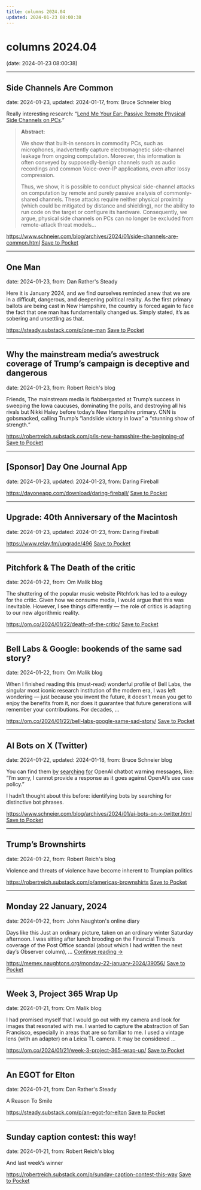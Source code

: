 ```yaml
---
title: columns 2024.04
updated: 2024-01-23 08:00:38
---
```


# columns 2024.04

(date: 2024-01-23 08:00:38)

---

## Side Channels Are Common

date: 2024-01-23, updated: 2024-01-17, from: Bruce Schneier blog

<p>Really interesting research: &#8220;<a href="https://www.usenix.org/conference/usenixsecurity22/presentation/genkin">Lend Me Your Ear: Passive Remote Physical Side Channels on PCs</a>.&#8221;</p>
<blockquote><p><b>Abstract:</b></p>
<p>We show that built-in sensors in commodity PCs, such as microphones, inadvertently capture electromagnetic side-channel leakage from ongoing computation. Moreover, this information is often conveyed by supposedly-benign channels such as audio recordings and common Voice-over-IP applications, even after lossy compression.</p>
<p>Thus, we show, it is possible to conduct physical side-channel attacks on computation by remote and purely passive analysis of commonly-shared channels. These attacks require neither physical proximity (which could be mitigated by distance and shielding), nor the ability to run code on the target or configure its hardware. Consequently, we argue, physical side channels on PCs can no longer be excluded from remote-attack threat models...</p></blockquote>

<span class="feed-item-link">
<a href="https://www.schneier.com/blog/archives/2024/01/side-channels-are-common.html">https://www.schneier.com/blog/archives/2024/01/side-channels-are-common.html</a> <a href="https://getpocket.com/save" class="pocket-btn" data-lang="en" data-save-url="https://www.schneier.com/blog/archives/2024/01/side-channels-are-common.html">Save to Pocket</a>
</span>

---

## One Man

date: 2024-01-23, from: Dan Rather's Steady

Here it is January 2024, and we find ourselves reminded anew that we are in a difficult, dangerous, and deepening political reality. As the first primary ballots are being cast in New Hampshire, the country is forced again to face the fact that one man has fundamentally changed us. Simply stated, it&#8217;s as sobering and unsettling as that.

<span class="feed-item-link">
<a href="https://steady.substack.com/p/one-man">https://steady.substack.com/p/one-man</a> <a href="https://getpocket.com/save" class="pocket-btn" data-lang="en" data-save-url="https://steady.substack.com/p/one-man">Save to Pocket</a>
</span>

---

## Why the mainstream media’s awestruck coverage of Trump’s campaign is deceptive and dangerous

date: 2024-01-23, from: Robert Reich's blog

Friends, The mainstream media is flabbergasted at Trump&#8217;s success in sweeping the Iowa caucuses, dominating the polls, and destroying all his rivals but Nikki Haley before today&#8217;s New Hampshire primary. CNN is gobsmacked, calling Trump&#8217;s &#8220;landslide victory in Iowa&#8221; a &#8220;stunning show of strength.&#8221;

<span class="feed-item-link">
<a href="https://robertreich.substack.com/p/is-new-hampshire-the-beginning-of">https://robertreich.substack.com/p/is-new-hampshire-the-beginning-of</a> <a href="https://getpocket.com/save" class="pocket-btn" data-lang="en" data-save-url="https://robertreich.substack.com/p/is-new-hampshire-the-beginning-of">Save to Pocket</a>
</span>

---

## [Sponsor] Day One Journal App

date: 2024-01-23, updated: 2024-01-23, from: Daring Fireball



<span class="feed-item-link">
<a href="https://dayoneapp.com/download/daring-fireball/">https://dayoneapp.com/download/daring-fireball/</a> <a href="https://getpocket.com/save" class="pocket-btn" data-lang="en" data-save-url="https://dayoneapp.com/download/daring-fireball/">Save to Pocket</a>
</span>

---

## Upgrade: 40th Anniversary of the Macintosh

date: 2024-01-23, updated: 2024-01-23, from: Daring Fireball



<span class="feed-item-link">
<a href="https://www.relay.fm/upgrade/496">https://www.relay.fm/upgrade/496</a> <a href="https://getpocket.com/save" class="pocket-btn" data-lang="en" data-save-url="https://www.relay.fm/upgrade/496">Save to Pocket</a>
</span>

---

## Pitchfork & The Death of the critic

date: 2024-01-22, from: Om Malik blog

The shuttering of the popular music website Pitchfork has led to a eulogy for the critic. Given how we consume media, I would argue that this was inevitable. However, I see things differently — the role of critics is adapting to our new algorithmic reality.

<span class="feed-item-link">
<a href="https://om.co/2024/01/22/death-of-the-critic/">https://om.co/2024/01/22/death-of-the-critic/</a> <a href="https://getpocket.com/save" class="pocket-btn" data-lang="en" data-save-url="https://om.co/2024/01/22/death-of-the-critic/">Save to Pocket</a>
</span>

---

## Bell Labs & Google: bookends of the same sad story?

date: 2024-01-22, from: Om Malik blog

When I finished reading this&#160;(must-read) wonderful profile of Bell Labs, the singular most iconic research institution of the modern era, I was left wondering — just because you invent the future, it doesn’t mean you get to enjoy the benefits from it, nor does it guarantee that future generations will remember your contributions. For decades, &#8230;

<span class="feed-item-link">
<a href="https://om.co/2024/01/22/bell-labs-google-same-sad-story/">https://om.co/2024/01/22/bell-labs-google-same-sad-story/</a> <a href="https://getpocket.com/save" class="pocket-btn" data-lang="en" data-save-url="https://om.co/2024/01/22/bell-labs-google-same-sad-story/">Save to Pocket</a>
</span>

---

## AI Bots on X (Twitter)

date: 2024-01-22, updated: 2024-01-18, from: Bruce Schneier blog

<p>You can find them <a href="https://techcrunch.com/2024/01/10/it-sure-looks-like-x-twitter-has-a-verified-bot-problem/">by</a> <a href="https://mastodon.social/@fromjason/111728926755691690">searching</a> <a href="https://nitter.net/HeidiOwens74085/status/1744962089758687516#m">for</a> OpenAI chatbot warning messages, like: &#8220;I&#8217;m sorry, I cannot provide a response as it goes against OpenAI&#8217;s use case policy.&#8221;</p>
<p>I hadn&#8217;t thought about this before: identifying bots by searching for distinctive bot phrases.</p>


<span class="feed-item-link">
<a href="https://www.schneier.com/blog/archives/2024/01/ai-bots-on-x-twitter.html">https://www.schneier.com/blog/archives/2024/01/ai-bots-on-x-twitter.html</a> <a href="https://getpocket.com/save" class="pocket-btn" data-lang="en" data-save-url="https://www.schneier.com/blog/archives/2024/01/ai-bots-on-x-twitter.html">Save to Pocket</a>
</span>

---

## Trump’s Brownshirts 

date: 2024-01-22, from: Robert Reich's blog

Violence and threats of violence have become inherent to Trumpian politics

<span class="feed-item-link">
<a href="https://robertreich.substack.com/p/americas-brownshirts">https://robertreich.substack.com/p/americas-brownshirts</a> <a href="https://getpocket.com/save" class="pocket-btn" data-lang="en" data-save-url="https://robertreich.substack.com/p/americas-brownshirts">Save to Pocket</a>
</span>

---

## Monday 22 January, 2024

date: 2024-01-22, from: John Naughton's online diary

Days like this Just an ordinary picture, taken on an ordinary winter Saturday afternoon. I was sitting after lunch brooding on the Financial Times’s coverage of the Post Office scandal (about which I had written the next day’s Observer column), &#8230; <a href="https://memex.naughtons.org/monday-22-january-2024/39056/">Continue reading <span class="meta-nav">&#8594;</span></a>

<span class="feed-item-link">
<a href="https://memex.naughtons.org/monday-22-january-2024/39056/">https://memex.naughtons.org/monday-22-january-2024/39056/</a> <a href="https://getpocket.com/save" class="pocket-btn" data-lang="en" data-save-url="https://memex.naughtons.org/monday-22-january-2024/39056/">Save to Pocket</a>
</span>

---

## Week 3, Project 365 Wrap Up

date: 2024-01-21, from: Om Malik blog

I had promised myself that I would go out with my camera and look for images that resonated with me. I wanted to capture the abstraction of San Francisco, especially in areas that are so familiar to me. I used a vintage lens (with an adapter) on a Leica TL camera. It may be considered &#8230;

<span class="feed-item-link">
<a href="https://om.co/2024/01/21/week-3-project-365-wrap-up/">https://om.co/2024/01/21/week-3-project-365-wrap-up/</a> <a href="https://getpocket.com/save" class="pocket-btn" data-lang="en" data-save-url="https://om.co/2024/01/21/week-3-project-365-wrap-up/">Save to Pocket</a>
</span>

---

## An EGOT for Elton

date: 2024-01-21, from: Dan Rather's Steady

A Reason To Smile

<span class="feed-item-link">
<a href="https://steady.substack.com/p/an-egot-for-elton">https://steady.substack.com/p/an-egot-for-elton</a> <a href="https://getpocket.com/save" class="pocket-btn" data-lang="en" data-save-url="https://steady.substack.com/p/an-egot-for-elton">Save to Pocket</a>
</span>

---

## Sunday caption contest: this way!

date: 2024-01-21, from: Robert Reich's blog

And last week&#8217;s winner

<span class="feed-item-link">
<a href="https://robertreich.substack.com/p/sunday-caption-contest-this-way">https://robertreich.substack.com/p/sunday-caption-contest-this-way</a> <a href="https://getpocket.com/save" class="pocket-btn" data-lang="en" data-save-url="https://robertreich.substack.com/p/sunday-caption-contest-this-way">Save to Pocket</a>
</span>



<script type="text/javascript">!function(d,i){if(!d.getElementById(i)){var j=d.createElement("script");j.id=i;j.src="https://widgets.getpocket.com/v1/j/btn.js?v=1";var w=d.getElementById(i);d.body.appendChild(j);}}(document,"pocket-btn-js");</script>

